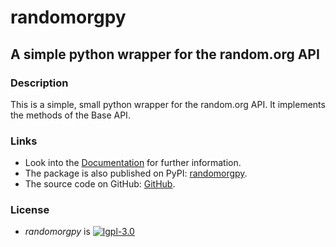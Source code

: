 # randomorgpy
## A simple python wrapper for the random.org API

### Description
This is a simple, small python wrapper for the random.org API.
It implements the methods of the Base API.

### Links
* Look into the [Documentation](https://fhune.de/randomorgpy_documentation) for further information.
* The package is also published on PyPI: [randomorgpy](https://pypi.org/project/randomorgpy).
* The source code on GitHub: [GitHub](https://github.com/playlix42/randomorgpy).

### License

* _randomorgpy_ is [![lgpl-3.0](https://img.shields.io/badge/license-lgpl__3__0-blue.svg)](LICENSE)
